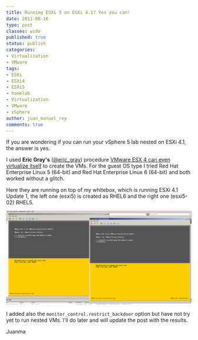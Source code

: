 ```yaml
---
title: Running ESXi 5 on ESXi 4.1? Yes you can!
date: 2011-08-16
type: post
classes: wide
published: true
status: publish
categories:
- Virtualization
- VMware
tags:
- ESXi
- ESXi4
- ESXi5
- homelab
- Virtualization
- VMware
- vSphere
author: juan_manuel_rey
comments: true
---
```


If you are wondering if you can run your vSphere 5 lab nested on ESXi 4.1, the answer is yes.

I used **Eric Gray's** ([@eric\_gray](http://twitter.com/#!/eric_gray)) procedure [VMware ESX 4 can even virtualize itself](http://www.vcritical.com/2009/05/vmware-esx-4-can-even-virtualize-itself/) to create the VMs. For the guest OS type I tried Red Hat Enterprise Linux 5 (64-bit) and Red Hat Enterprise Linux 6 (64-bit) and both worked without a glitch.

Here they are running on top of my whitebox, which is running ESXi 4.1 Update 1, the left one (esxi5) is created as RHEL6 and the right one (esxi5-02) RHEL5.

[![](/assets/images/esxi5.png "ESXi5")]({{site.url}}/assets/images/esxi5.png)

I added also the `monitor_control.restrict_backdoor` option but have not try yet to run nested VMs. I'll do later and will update the post with the results.

Juanma
